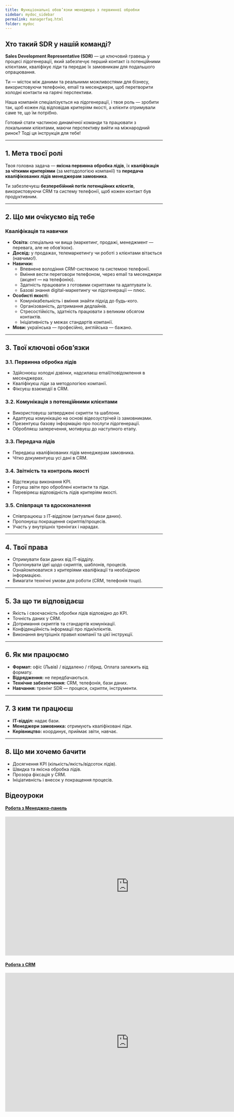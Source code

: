```yaml
---
title: Функціональні обов’язки менеджера з первинної обробки
sidebar: mydoc_sidebar
permalink: managerfaq.html
folder: mydoc
---
```


## Хто такий SDR у нашій команді?

**Sales Development Representative (SDR)** — це ключовий гравець у процесі лідогенерації, який забезпечує перший контакт із потенційними клієнтами, кваліфікує ліди та передає їх замовникам для подальшого опрацювання.  

Ти — місток між даними та реальними можливостями для бізнесу, використовуючи телефонію, email та месенджери, щоб перетворити холодні контакти на гарячі перспективи.  

Наша компанія спеціалізується на лідогенерації, і твоя роль — зробити так, щоб кожен лід відповідав критеріям якості, а клієнти отримували саме те, що їм потрібно.  

Готовий стати частиною динамічної команди та працювати з локальними клієнтами, маючи перспективу вийти на міжнародний ринок? Тоді ця інструкція для тебе!

---

## 1. Мета твоєї ролі

Твоя головна задача — **якісна первинна обробка лідів**, їх **кваліфікація за чіткими критеріями** (за методологією компанії) та **передача кваліфікованих лідів менеджерам замовника**.  

Ти забезпечуєш **безперебійний потік потенційних клієнтів**, використовуючи CRM та систему телефонії, щоб кожен контакт був продуктивним.

---

## 2. Що ми очікуємо від тебе

### Кваліфікація та навички

- **Освіта:** спеціальна чи вища (маркетинг, продажі, менеджмент — перевага, але не обов’язок).
- **Досвід:** у продажах, телемаркетингу чи роботі з клієнтами вітається (навчимо!).
- **Навички:**
  - Впевнене володіння CRM-системою та системою телефонії.
  - Вміння вести переговори телефоном, через email та месенджери (акцент — на телефонію).
  - Здатність працювати з готовими скриптами та адаптувати їх.
  - Базові знання digital-маркетингу чи лідогенерації — плюс.
- **Особисті якості:**
  - Комунікабельність і вміння знайти підхід до будь-кого.
  - Організованість, дотримання дедлайнів.
  - Стресостійкість, здатність працювати з великим обсягом контактів.
  - Ініціативність у межах стандартів компанії.
- **Мови:** українська — професійно, англійська — бажано.

---

## 3. Твої ключові обов’язки

### 3.1. Первинна обробка лідів
- Здійснюєш холодні дзвінки, надсилаєш email/повідомлення в месенджерах.
- Кваліфікуєш ліди за методологією компанії.
- Фіксуєш взаємодії в CRM.

### 3.2. Комунікація з потенційними клієнтами
- Використовуєш затверджені скрипти та шаблони.
- Адаптуєш комунікацію на основі відеозустрічей із замовниками.
- Презентуєш базову інформацію про послуги лідогенерації.
- Обробляєш заперечення, мотивуєш до наступного етапу.

### 3.3. Передача лідів
- Передаєш кваліфікованих лідів менеджерам замовника.
- Чітко документуєш усі дані в CRM.

### 3.4. Звітність та контроль якості
- Відстежуєш виконання KPI.
- Готуєш звіти про оброблені контакти та ліди.
- Перевіряєш відповідність лідів критеріям якості.

### 3.5. Співпраця та вдосконалення
- Співпрацюєш з ІТ-відділом (актуальні бази даних).
- Пропонуєш покращення скриптів/процесів.
- Участь у внутрішніх тренінгах і нарадах.

---

## 4. Твої права

- Отримувати бази даних від ІТ-відділу.
- Пропонувати ідеї щодо скриптів, шаблонів, процесів.
- Ознайомлюватися з критеріями кваліфікації та необхідною інформацією.
- Вимагати технічні умови для роботи (CRM, телефонія тощо).

---

## 5. За що ти відповідаєш

- Якість і своєчасність обробки лідів відповідно до KPI.
- Точність даних у CRM.
- Дотримання скриптів та стандартів комунікації.
- Конфіденційність інформації про ліди/клієнтів.
- Виконання внутрішніх правил компанії та цієї інструкції.

---

## 6. Як ми працюємо

- **Формат:** офіс (Львів) / віддалено / гібрид. Оплата залежить від формату.
- **Відрядження:** не передбачаються.
- **Технічне забезпечення:** CRM, телефонія, бази даних.
- **Навчання:** тренінг SDR — процеси, скрипти, інструменти.

---

## 7. З ким ти працюєш

- **ІТ-відділ:** надає бази.
- **Менеджери замовника:** отримують кваліфіковані ліди.
- **Керівництво:** координує, приймає звіти, навчає.

---

## 8. Що ми хочемо бачити

- Досягнення KPI (кількість/якість/відсоток лідів).
- Швидка та якісна обробка лідів.
- Прозора фіксація у CRM.
- Ініціативність і внесок у покращення процесів.


<!--
## SDR Sales Development Representative 

SDR Sales - це член команди продажів, який займається первинною обробкою контактів. SDR в інших компаніях шукає в базі або відкритих джерелах перспективних клієнтів та передає їх менеджерам, які спілкуються з клієнтами, проводять демо та укладають угоди – AE (Account Executives = в нас це вакансія «Координатор» «Менеджер проектів» або «проект-менеджер» управлінець).

1.	Вивчення продукту (прослуховування продакт-тренінгу з клієнтом)
2.	Проведення актуалізації даних.
3.	Проведення первинних перемовин з клієнтом в рамках наданої компетенції, з метою зацікавити для придбання товару/послуги Замовника.
4.	Надання клієнту необхідної затребуваної інформації (SMS візитки, комерційної пропозиції встановленого зразка, яка внесена в систему та ін)
5.	Систематизація отриманих даних у внутрішній CRM системі (Короткий запис результатів опрацювання <a href="" data-toggle="tooltip" data-original-title="{{site.data.glossary.LEAD}}">LEAD</a>.
6.	Передача отриманих даних AE (Account Executives) компанії Замовника

Таймінг проходження стажування (день перший)

| **Час** 	| **Що робити** 	|
|:---	|---:	|
| **9:00-9:15** 	| Початок робочого дня 	|
| **9:15-9:55** 	| Адаптація - Ознайомлення з продуктом компанії <a href="https://outsorcing.in.ua" target="_blank">(вивчення продуктів)</a>	|
| **9:55-10:00** 	| <span style="color:green">**Перерва**</span> 	|
| **10:00-10:15** | Ознайомлення з правилами внутрішнього трудового <a href="https://outsorcing.github.io/FAQ/index.html#section" target="_blank">розпорядку</a>.<br> <a href="https://outsorcing.github.io/FAQ/salary.html" target="_blank">Системою виплати</a> та вебінтерфейсом <a href="http://manager.outsorcing.in.ua" target="_blank">«Менеджер-панелі»</a> 	|
| **10:15-10:55**	| Навчання (наставництво, або навчання без відриву від робочого процесу) 	|
| **10:55-11:00** 	| <span style="color:green">**Перерва**</span> 	|
| **11:00-11:30** 	| Прослуховування <a href="https://manager.outsorcing.in.ua/index.php" target="_blank">продакт-тренінгу</a> (Х2) TASK 1026 (Зліва кнопка `ПРОДАКТИ`)	|
| **11:30-11:35** 	| <span style="color:green">**Перерва**</span>	|
| **11:35-12:00** 	| Прослуховування <a href="https://manager.outsorcing.in.ua/index.php" target="_blank">продакт-тренінгу</a> (Х2) TASK 1030 (Зліва кнопка `ПРОДАКТИ`)	|
| **12:00-12:45** 	| Вивчення базових реакцій опрацювання клієнта (гарячий, потенційно-зацікавлений, гіпотетично-зацікавлений, не зацікавлений – проміжні та остаточні елементи прийняття рішення клієнтом вході опрацювання `LEAD` <br> <a href=" https://outsorcing.github.io/FAQ/bazoviopratsyuvannya.html" target="_blank">Посилання</a> |
| **12:45-13:30** 	| <span style="color:green">**Обідня перерва**</span> 	|
| **13:30-13:55** 	| Актуалізація бази даних на предмет з’ясування правильності даних та відповідності сегменту (з подання координатора даних) опрацювання 25 компаній 	|
| **13:55-14:00** 	| <span style="color:green">**Перерва**</span>	|
| **14:00** - (до виконання 40 компаній)  	| Актуалізація бази даних на предмет з’ясування правильності даних та відповідності сегменту (з подання координатора даних) та ОПР(особи, яка приймає рішення) опрацювання 25 компаній TASK 1049 1101 1093 	|
| /// == 	| Закінчення по факту завершення попереднього етапу 	|

## Проведення актуалізації бази даних без з’ясування ОПР
 1. Доброго дня (`ПАУЗА` - очікуємо на відповідь)  
 2. Мене звати (чітко представляємо тільки своє ім’я) далі без паузи (якщо особа, яка поперендньо підняла слухавку відрекомендувалась та представила компанію) тоді запитуєте
 - чи займаються (_____рід діяльності) якщо ж просто `«альокнула»`, тоді вичитуєте назву компанії в відповідному полі `«Назва компанії»` та з’ясовуєте  чи саме в цю компанію зателефонували та рід діяльності.

## Проведення актуалізації бази даних зі з’ясування ОПР
1. Доброго дня (`ПАУЗА` - очікуємо на відповідь)  
2. Мене звати (чітко представляємо тільки своє ім’я) далі без паузи 
    - Телефоную з приводу 
    - Телефоную за дорученням керівника
    - Мені необхідно
    - Як можу дізнатися хто відповідальни або хто займається...
-->
## Відеоуроки

<div class="panel-group" id="accordion">
                    <div class="panel panel-default">
                        <div class="panel-heading">
                            <h4 class="panel-title">
                                <a class="noCrossRef accordion-toggle" data-toggle="collapse" data-parent="#accordion" href="#collapseOne">Робота з Менеджер-панель</a>
                            </h4>
                        </div>
                        <div id="collapseOne" class="panel-collapse collapse noCrossRef">
                            <div class="panel-body">
                              <iframe width="789" height="444" src="https://www.youtube.com/embed/K76-qSv3PNg" frameborder="0" allowfullscreen></iframe>
                            </div>
                        </div>
                    </div>
<div class="panel panel-default">
                        <div class="panel-heading">
                            <h4 class="panel-title">
                                <a class="noCrossRef accordion-toggle" data-toggle="collapse" data-parent="#accordion" href="#collapseTwo">Робота з CRM</a>
                            </h4>
                        </div>
                        <div id="collapseTwo" class="panel-collapse collapse noCrossRef">
                            <div class="panel-body">
                                <iframe width="789" height="444" src="https://www.youtube.com/embed/6_cF0MtLDeE" frameborder="0" allowfullscreen></iframe>
                            </div>
                        </div>
                    </div>
